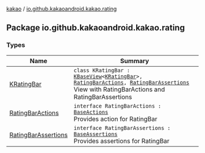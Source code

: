 [kakao](../index.md) / [io.github.kakaoandroid.kakao.rating](./index.md)

## Package io.github.kakaoandroid.kakao.rating

### Types

| Name | Summary |
|---|---|
| [KRatingBar](-k-rating-bar/index.md) | `class KRatingBar : `[`KBaseView`](../io.github.kakaoandroid.kakao.common.views/-k-base-view/index.md)`<`[`KRatingBar`](-k-rating-bar/index.md)`>, `[`RatingBarActions`](-rating-bar-actions/index.md)`, `[`RatingBarAssertions`](-rating-bar-assertions/index.md)<br>View with RatingBarActions and RatingBarAssertions |
| [RatingBarActions](-rating-bar-actions/index.md) | `interface RatingBarActions : `[`BaseActions`](../io.github.kakaoandroid.kakao.common.actions/-base-actions/index.md)<br>Provides action for RatingBar |
| [RatingBarAssertions](-rating-bar-assertions/index.md) | `interface RatingBarAssertions : `[`BaseAssertions`](../io.github.kakaoandroid.kakao.common.assertions/-base-assertions/index.md)<br>Provides assertions for RatingBar |
